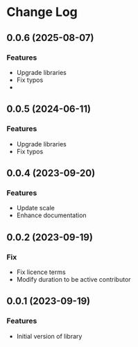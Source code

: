 # Change Log

## 0.0.6 (2025-08-07)

### Features

- Upgrade libraries
- Fix typos
- 
## 0.0.5 (2024-06-11)

### Features

- Upgrade libraries
- Fix typos

## 0.0.4 (2023-09-20)

### Features

- Update scale
- Enhance documentation

## 0.0.2 (2023-09-19)

### Fix

- Fix licence terms
- Modify duration to be active contributor

## 0.0.1 (2023-09-19)

### Features

- Initial version of library
